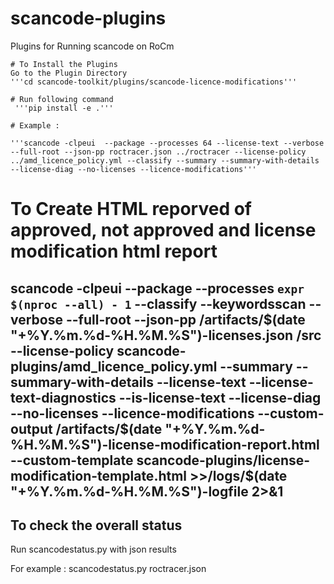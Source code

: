 # scancode-plugins
Plugins for Running scancode on RoCm

```
# To Install the Plugins
Go to the Plugin Directory
'''cd scancode-toolkit/plugins/scancode-licence-modifications'''

# Run following command
 '''pip install -e .'''

```

```
# Example : 

'''scancode -clpeui  --package --processes 64 --license-text --verbose --full-root --json-pp roctracer.json ../roctracer --license-policy ../amd_licence_policy.yml --classify --summary --summary-with-details  --license-diag --no-licenses --licence-modifications'''
```

# To Create HTML reporved of approved, not approved and license modification html report


## scancode  -clpeui  --package --processes `expr $(nproc --all) - 1` --classify --keywordsscan --verbose --full-root --json-pp /artifacts/$(date "+%Y.%m.%d-%H.%M.%S")-licenses.json /src --license-policy scancode-plugins/amd_licence_policy.yml --summary --summary-with-details --license-text --license-text-diagnostics --is-license-text  --license-diag  --no-licenses  --licence-modifications --custom-output /artifacts/$(date "+%Y.%m.%d-%H.%M.%S")-license-modification-report.html --custom-template scancode-plugins/license-modification-template.html >>/logs/$(date "+%Y.%m.%d-%H.%M.%S")-logfile 2>&1


## To check the overall status
Run scancodestatus.py with json results

For example : 
scancodestatus.py roctracer.json


